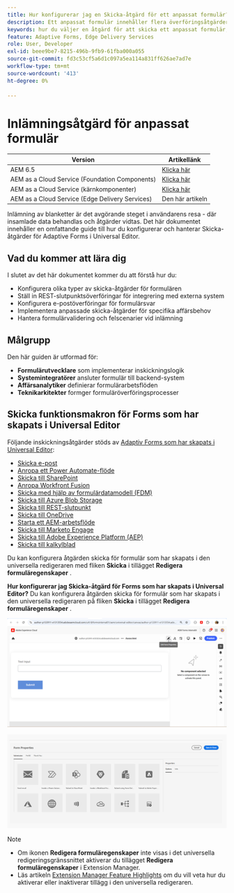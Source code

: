```yaml
---
title: Hur konfigurerar jag en Skicka-åtgärd för ett anpassat formulär?
description: Ett anpassat formulär innehåller flera överföringsåtgärder. En Skicka-åtgärd definierar hur ett anpassat formulär ska bearbetas när det har skickats in. Du kan använda inbyggda Skicka-åtgärder eller skapa egna.
keywords: hur du väljer en åtgärd för att skicka ett anpassat formulär, kopplar ett anpassat formulär till SharePoint-listan, ansluter ett anpassat formulär till SharePoint-dokumentbiblioteket, ansluter ett anpassat formulär till formulärdatamodellen (FDM)
feature: Adaptive Forms, Edge Delivery Services
role: User, Developer
exl-id: beee9be7-8215-496b-9fb9-61fba000a055
source-git-commit: fd3c53cf5a6d1c097a5ea114a831ff626ae7ad7e
workflow-type: tm+mt
source-wordcount: '413'
ht-degree: 0%

---
```


# Inlämningsåtgärd för anpassat formulär

| Version | Artikellänk |
|---------|-----------------------------|
| AEM 6.5 | [Klicka här](https://experienceleague.adobe.com/docs/experience-manager-65/forms/adaptive-forms-basic-authoring/configuring-submit-actions.html) |
| AEM as a Cloud Service (Foundation Components) | [Klicka här](/help/forms/configuring-submit-actions.md) |
| AEM as a Cloud Service (kärnkomponenter) | [Klicka här](/help/forms/configure-submit-actions-core-components.md) |
| AEM as a Cloud Service (Edge Delivery Services) | Den här artikeln |


Inlämning av blanketter är det avgörande steget i användarens resa - där insamlade data behandlas och åtgärder vidtas. Det här dokumentet innehåller en omfattande guide till hur du konfigurerar och hanterar Skicka-åtgärder för Adaptive Forms i Universal Editor.

## Vad du kommer att lära dig

I slutet av det här dokumentet kommer du att förstå hur du:

- Konfigurera olika typer av skicka-åtgärder för formulären
- Ställ in REST-slutpunktsöverföringar för integrering med externa system
- Konfigurera e-postöverföringar för formulärsvar
- Implementera anpassade skicka-åtgärder för specifika affärsbehov
- Hantera formulärvalidering och felscenarier vid inlämning

## Målgrupp

Den här guiden är utformad för:

- **Formulärutvecklare** som implementerar inskickningslogik
- **Systemintegratörer** ansluter formulär till backend-system
- **Affärsanalytiker** definierar formulärarbetsflöden
- **Teknikarkitekter** formger formuläröverföringsprocesser

## Skicka funktionsmakron för Forms som har skapats i Universal Editor

Följande inskickningsåtgärder stöds av [Adaptiv Forms som har skapats i Universal Editor](/help/edge/docs/forms/universal-editor/create-forms.md):

- [Skicka e-post](/help/forms/configure-submit-action-send-email.md)
- [Anropa ett Power Automate-flöde](/help/forms/forms-microsoft-power-automate-integration.md)
- [Skicka till SharePoint](/help/forms/configure-submit-action-sharepoint.md)
- [Anropa Workfront Fusion](/help/forms/submit-adaptive-form-to-workfront-fusion.md)
- [Skicka med hjälp av formulärdatamodell (FDM)](/help/forms/integrate-adaptive-form-with-fdm.md)
- [Skicka till Azure Blob Storage](/help/forms/configure-submit-action-azure-blob-storage.md)
- [Skicka till REST-slutpunkt](/help/forms/configure-submit-action-restpoint.md)
- [Skicka till OneDrive](/help/forms/configure-submit-action-onedrive.md)
- [Starta ett AEM-arbetsflöde](/help/forms/configure-submit-action-workflow.md)
- [Skicka till Marketo Engage](/help/forms/submit-adaptive-form-to-marketo-engage.md)
- [Skicka till Adobe Experience Platform (AEP)](/help/forms/aem-forms-aep-connector.md)
- [Skicka till kalkylblad](/help/forms/forms-submission-service.md)

<!--You can also submit an Adaptive Form in the Universal Editor to other storage or CRM integrations:

* [Connect Adaptive Form to Salesforce](/help/forms/aem-forms-salesforce-integration.md)
* [Connect an Adaptive Form to Microsoft&reg; Dynamics OData](/help/forms/ms-dynamics-odata-configuration.md)-->

Du kan konfigurera åtgärden skicka för formulär som har skapats i den universella redigeraren med fliken **Skicka** i tillägget **Redigera formuläregenskaper** .

**Hur konfigurerar jag Skicka-åtgärd för Forms som har skapats i Universal Editor?**
Du kan konfigurera åtgärden skicka för formulär som har skapats i den universella redigeraren på fliken **Skicka** i tillägget **Redigera formuläregenskaper** .

![Ikon för formuläregenskaper](/help/forms/assets/ue-form-properties-icon.png)

![Guiden Formuläregenskaper](/help/edge/docs/forms/universal-editor/assets/form-properties-ue.png)

>[!NOTE]
>
> - Om ikonen **Redigera formuläregenskaper** inte visas i det universella redigeringsgränssnittet aktiverar du tillägget **Redigera formuläregenskaper** i Extension Manager.
> - Läs artikeln [Extension Manager Feature Highlights](https://developer.adobe.com/uix/docs/extension-manager/feature-highlights/#enablingdisabling-extensions) om du vill veta hur du aktiverar eller inaktiverar tillägg i den universella redigeraren.
